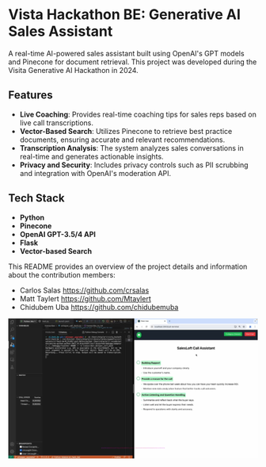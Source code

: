 # Vista Hackathon BE: Generative AI Sales Assistant

A real-time AI-powered sales assistant built using OpenAI's GPT models and Pinecone for document retrieval. This project was developed during the Visita Generative AI Hackathon in 2024.

## Features
- **Live Coaching**: Provides real-time coaching tips for sales reps based on live call transcriptions.
- **Vector-Based Search**: Utilizes Pinecone to retrieve best practice documents, ensuring accurate and relevant recommendations.
- **Transcription Analysis**: The system analyzes sales conversations in real-time and generates actionable insights.
- **Privacy and Security**: Includes privacy controls such as PII scrubbing and integration with OpenAI's moderation API.

## Tech Stack
- **Python**
- **Pinecone**
- **OpenAI GPT-3.5/4 API**
- **Flask**
- **Vector-based Search**

This README provides an overview of the project details and information about the contribution members:
- Carlos Salas https://github.com/crsalas
- Matt Taylert https://github.com/Mtaylert
- Chidubem Uba https://github.com/chidubemuba

[![Watch Demo Video](https://github.com/chidubemuba/generative-ai-sales-assistant/blob/master/videoimage.png)](https://drive.google.com/file/d/164eM3-Tu8NfduRBy_kNF6CDI8w8OTqDh/view)
